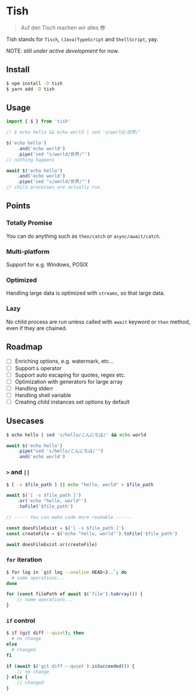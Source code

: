 # Tish

> Auf den Tisch machen wir alles 😎

Tish stands for `Tisch`, `(Java)TypeScript` and `ShellScript`, yay.

NOTE: still _under active development_ for now.

## Install

```sh
$ npm install -D tish
$ yarn add -D tish
```

## Usage

```ts
import { $ } from 'tish'

// $ echo hello && echo world | sed 's/world/世界/'

$('echo hello')
    .and('echo world')
    .pipe('sed "s/world/世界/"')
// nothing happens

await $('echo hello')
    .and('echo world')
    .pipe('sed "s/world/世界/"')
// child processes are actually run
```

## Points

### Totally Promise

You can do anything such as `then/catch` or `async/await/catch`.

### Multi-platform

Support for e.g. Windows, POSIX

### Optimized

Handling large data is optimized with `streams`, so that large data.

### Lazy

No child process are run unless called with `await` keyword or `then` method, even if they are chained.

## Roadmap

-   [ ] Enriching options, e.g. watermark, etc...
-   [ ] Support `&` operator
-   [ ] Support auto escaping for quotes, regex etc.
-   [ ] Optimization with generators for large array
-   [ ] Handling stderr
-   [ ] Handling shell variable
-   [ ] Creating child instances set options by default

## Usecases

```sh
$ echo hello | sed 's/hello/こんにちは/' && echo world
```

```js
await $('echo hello')
    .pipe("sed 's/hello/こんにちは/'")
    .and('echo world')
```

### `>` and `||`

```sh
$ [ -s $file_path ] || echo "hello, world" > $file_path
```

```js
await $('[ -s $file_path ]')
    .or('echo "hello, world"')
    .toFile('$file_path')

// ----- You can make code more readable ------

const doesFileExist = $('[ -s $file_path ]')
const createFile = $('echo "hello, world"').toFile('$file_path')

await doesFileExist.or(createFile)
```

### `for` iteration

```sh
$ for log in `git log --oneline HEAD~2..`; do
  # some operations...
done
```

```js
for (const filePath of await $('file').toArray()) {
    // some operations...
}
```

### `if` control

```sh
$ if (git diff --quiet); then
  # no change
else
  # changed
fi
```

```js
if (await $('git diff --quiet').isSucceeded()) {
    // no change
} else {
    // changed
}
```
